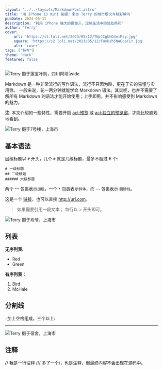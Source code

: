 ```yaml
---
layout: '../../layouts/MarkdownPost.astro'
title: '用 iPhone 13 mini 拍摄：来自 Terry 的城市烟火与精彩瞬间'
pubDate: 2024-06-15
description: '利用 iPhone 强大的摄像头，定格生活中的处处精彩'
author: 'Terry'
cover:
    url: 'https://s2.loli.net/2023/05/12/TNpJIgbHG4eiMsy.jpg'
    square: 'https://s2.loli.net/2023/05/12/TWyDah5NAGceCir.jpg'
    alt: 'cover'
tags: ["特写"]
theme: 'dark'
featured: false
---
```


![Terry 摄于莲宝叶则，四川阿坝|wide](https://s2.loli.net/2023/05/12/TNpJIgbHG4eiMsy.jpg)

Markdown 是一种非常流行的写作语法，流行不只因为酷，更在于它的易懂与实用性。
一般来说，花一两分钟就能学会 Markdown 语法。其实呢，也并不需要了解所有 Markdown 的语法才能开始使用；上手即用，并不影响感受到 Markdown 的魅力。

**注**: 本文介绍的一些特性，需要开启 <act:预览> 或 <act:独立的预览窗>，才能比较直观地看到。

![Terry 摄于7号楼，上海市](https://s2.loli.net/2023/05/12/gWSxolbtBECZkLe.jpg)

## 基本语法
层级标题以 `#` 开头，几个 `#` 就是几级标题，最多不超过 6 个:
```
# 一级标题
## 二级标题
###### 六级标题
```

两个 `**` 包裹表示`加粗`，一个 `*` 包裹表示`斜体`，而 `~~` 包裹表示 `删除线`。

这是一个 [链接](http://url.com/)，也可以直接 <http://url.com>。

> 如果需要引用一段文本；
> 每行以 > 开头即可。

![Terry 摄于坎爷，上海市](https://s2.loli.net/2023/05/12/MZcOjQuwrdIpmHv.jpg)

## 列表
**无序列表:**
- Red
- Green

**有序列表：**
1.  Bird
2.  McHale


## 分割线
`-`加上空格组成，三个以上:
- - - - - - -  - 
![Terry 摄于宿舍，上海市](https://s2.loli.net/2023/05/12/6Zu2pLjhBrOsQgA.jpg)

## 注释
// 我是一行注释
/// 多了一个/，也是注释，但最终内容不会出现在源码中。
